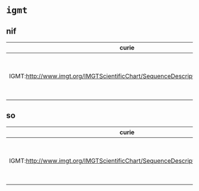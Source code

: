# `igmt`

## nif

| curie                                                                         |   usages | nodes                                                                                                                                                                                                                                                                                            |
|-------------------------------------------------------------------------------|----------|--------------------------------------------------------------------------------------------------------------------------------------------------------------------------------------------------------------------------------------------------------------------------------------------------|
| IGMT:http://www.imgt.org/IMGTScientificChart/SequenceDescription/Keywords.php |       14 | [SO:0002100](http://purl.obolibrary.org/obo/SO_0002100), [SO:0002101](http://purl.obolibrary.org/obo/SO_0002101), [SO:0002102](http://purl.obolibrary.org/obo/SO_0002102), [SO:0002103](http://purl.obolibrary.org/obo/SO_0002103), [SO:0002104](http://purl.obolibrary.org/obo/SO_0002104), ... |

## so

| curie                                                                         |   usages | nodes                                                                                                                                                                                                                                                                                            |
|-------------------------------------------------------------------------------|----------|--------------------------------------------------------------------------------------------------------------------------------------------------------------------------------------------------------------------------------------------------------------------------------------------------|
| IGMT:http://www.imgt.org/IMGTScientificChart/SequenceDescription/Keywords.php |       14 | [SO:0002100](http://purl.obolibrary.org/obo/SO_0002100), [SO:0002101](http://purl.obolibrary.org/obo/SO_0002101), [SO:0002102](http://purl.obolibrary.org/obo/SO_0002102), [SO:0002103](http://purl.obolibrary.org/obo/SO_0002103), [SO:0002104](http://purl.obolibrary.org/obo/SO_0002104), ... |

